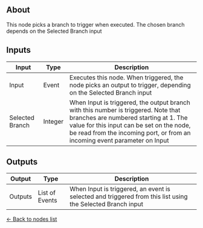 ## About
This node picks a branch to trigger when executed. The chosen branch depends on the Selected Branch input

## Inputs
Input | Type | Description
------------ | ------|-------
Input | Event | Executes this node. When triggered, the node picks an output to trigger, depending on the Selected Branch input
Selected Branch | Integer | When Input is triggered, the output branch with this number is triggered. Note that branches are numbered starting at 1. The value for this input can be set on the node, be read from the incoming port, or from an incoming event parameter on Input

## Outputs
Output | Type| Description
------------ | -------|------
Outputs | List of Events | When Input is triggered, an event is selected and triggered from this list using the Selected Branch input


[<- Back to nodes list](Nodes)
